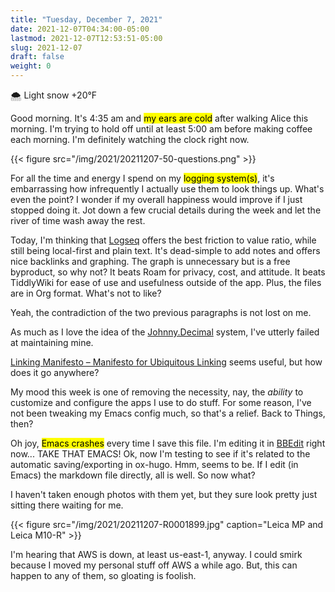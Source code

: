 ```yaml
---
title: "Tuesday, December 7, 2021"
date: 2021-12-07T04:34:00-05:00
lastmod: 2021-12-07T12:53:51-05:00
slug: 2021-12-07
draft: false
weight: 0
---
```


🌨  Light snow +20°F

Good morning. It's 4:35 am and <mark>my ears are cold</mark> after walking Alice this morning. I'm trying to hold off until at least 5:00 am before making coffee each morning. I'm definitely watching the clock right now.

{{< figure src="/img/2021/20211207-50-questions.png" >}}

For all the time and energy I spend on my <mark>logging system(s)</mark>, it's embarrassing how infrequently I actually use them to look things up. What's even the point? I wonder if my overall happiness would improve if I just stopped doing it. Jot down a few crucial details during the week and let the river of time wash away the rest.

Today, I'm thinking that [Logseq](https://logseq.com) offers the best friction to value ratio, while still being local-first and plain text. It's dead-simple to add notes and offers nice backlinks and graphing. The graph is unnecessary but is a free byproduct, so why not? It beats Roam for privacy, cost, and attitude. It beats TiddlyWiki for ease of use and usefulness outside of the app. Plus, the files are in Org format. What's not to like?

Yeah, the contradiction of the two previous paragraphs is not lost on me.

As much as I love the idea of the [Johnny.Decimal](https://johnnydecimal.com) system, I've utterly failed at maintaining mine.

[Linking Manifesto – Manifesto for Ubiquitous Linking](https://linkingmanifesto.org/) seems useful, but how does it go anywhere?

My mood this week is one of removing the necessity, nay, the _ability_ to customize and configure the apps I use to do stuff. For some reason, I've not been tweaking my Emacs config much, so that's a relief. Back to Things, then?

Oh joy, <mark>Emacs crashes</mark> every time I save this file. I'm editing it in [BBEdit](https://www.barebones.com/products/bbedit/index.html) right now... TAKE THAT EMACS! Ok, now I'm testing to see if it's related to the automatic saving/exporting in ox-hugo. Hmm, seems to be. If I edit (in Emacs) the markdown file directly, all is well. So now what?

I haven't taken enough photos with them yet, but they sure look pretty just sitting there waiting for me.

{{< figure src="/img/2021/20211207-R0001899.jpg" caption="Leica MP and Leica M10-R" >}}

I'm hearing that AWS is down, at least us-east-1, anyway. I could smirk because I moved my personal stuff off AWS a while ago. But, this can happen to any of them, so gloating is foolish.

[//]: # "Exported with love from a post written in Org mode"
[//]: # "- https://github.com/kaushalmodi/ox-hugo"
